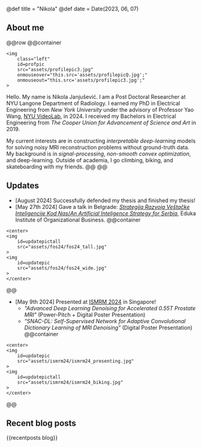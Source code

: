 @def title = "Nikola"
@def date = Date(2023, 06, 07)

## About me
@@row
@@container
~~~
<img 
    class="left" 
    id=profpic
    src="assets/profilepic3.jpg"
    onmouseover="this.src='assets/profilepicQ.jpg';"
    onmouseout="this.src='assets/profilepic3.jpg';"
>
~~~

Hello. My name is Nikola Janjušević. I am a Post Doctoral Researcher at NYU
Langone Department of Radiology. I earned my PhD in Electrical
Engineering from *New York University* under the advisory of Professor Yao Wang,
[NYU VideoLab](https://wp.nyu.edu/videolab/), in 2024. I received my Bachelors in
Electrical Engineering from *The Cooper Union for Advancement of Science and
Art* in 2019.

My current interests are in constructing *interpretable deep-learning* models for solving
noisy MRI reconstruction problems without ground-truth data. My
background is in *signal-processing*, *non-smooth convex optimization*, and deep-learning.
Outside of academia, I go climbing, biking, and skateboarding with my friends.
@@
@@

## Updates
* [August 2024] Successfully defended my thesis and finished my thesis!
* [May 27th 2024] Gave a talk in Belgrade: [*Strategija Razvoja Veštačke Inteligencije Kod Nas*/*An Artificial Inteligence Strategy for Serbia*](https://www.vos.edu.rs/strategija-razvoja-vestacke-inteligencije-vest28-05-2024/), Eduka Institute of Organizational Business.
@@container
~~~
<center>
<img 
    id=updatepictall
    src="assets/fos24/fos24_tall.jpg"
>
<img 
    id=updatepic
    src="assets/fos24/fos24_wide.jpg"
>
</center>
~~~
@@

* [May 9th 2024] Presented at [ISMRM 2024](https://www.ismrm.org/24m/) in Singapore!
    - *"Advanced Deep Learning Denoising for Accelerated 0.55T Prostate MRI"* (Power-Pitch + Digital Poster Presentation)
    - *"SNAC-DL: Self-Supervised Network for Adaptive Convolutional Dictionary Learning of MRI Denoising"* (Digital Poster Presentation)
@@container
~~~
<center>
<img 
    id=updatepic
    src="assets/ismrm24/ismrm24_presenting.jpg"
>
<img 
    id=updatepictall
    src="assets/ismrm24/ismrm24_biking.jpg"
>
</center>
~~~
@@

## Recent blog posts
{{recentposts blog}}
